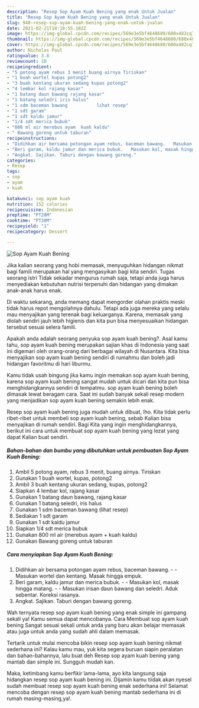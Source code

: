 ```yaml
---
description: "Resep Sop Ayam Kuah Bening yang enak Untuk Jualan"
title: "Resep Sop Ayam Kuah Bening yang enak Untuk Jualan"
slug: 940-resep-sop-ayam-kuah-bening-yang-enak-untuk-jualan
date: 2021-02-21T18:18:55.102Z
image: https://img-global.cpcdn.com/recipes/569e3e5bf4648680/680x482cq70/sop-ayam-kuah-bening-foto-resep-utama.jpg
thumbnail: https://img-global.cpcdn.com/recipes/569e3e5bf4648680/680x482cq70/sop-ayam-kuah-bening-foto-resep-utama.jpg
cover: https://img-global.cpcdn.com/recipes/569e3e5bf4648680/680x482cq70/sop-ayam-kuah-bening-foto-resep-utama.jpg
author: Nicholas Paul
ratingvalue: 3.8
reviewcount: 10
recipeingredient:
- "5 potong ayam rebus 3 menit buang airnya Tiriskan"
- "1 buah wortel kupas potong2"
- "3 buah kentang ukuran sedang kupas potong2"
- "4 lembar kol rajang kasar"
- "1 batang daun bawang rajang kasar"
- "1 batang seledri iris halus"
- "1 sdm baceman bawang           lihat resep"
- "1 sdt garam"
- "1 sdt kaldu jamur"
- "1/4 sdt merica bubuk"
- "800 ml air merebus ayam  kuah kaldu"
- " Bawang goreng untuk taburan"
recipeinstructions:
- "Didihkan air bersama potongan ayam rebus, baceman bawang.   Masukan wortel dan kentang. Masak hingga empuk."
- "Beri garam, kaldu jamur dan merica bubuk.   Masukan kol, masak hingga matang.   Masukan irisan daun bawang dan seledri. Aduk sebentar. Koreksi rasanya."
- "Angkat. Sajikan. Taburi dengan bawang goreng."
categories:
- Resep
tags:
- sop
- ayam
- kuah

katakunci: sop ayam kuah 
nutrition: 152 calories
recipecuisine: Indonesian
preptime: "PT28M"
cooktime: "PT38M"
recipeyield: "1"
recipecategory: Dessert

---
```



![Sop Ayam Kuah Bening](https://img-global.cpcdn.com/recipes/569e3e5bf4648680/680x482cq70/sop-ayam-kuah-bening-foto-resep-utama.jpg)

Jika kalian seorang yang hobi memasak, menyuguhkan hidangan nikmat bagi famili merupakan hal yang mengasyikan bagi kita sendiri. Tugas seorang istri Tidak sekadar mengurus rumah saja, tetapi anda juga harus menyediakan kebutuhan nutrisi terpenuhi dan hidangan yang dimakan anak-anak harus enak.

Di waktu  sekarang, anda memang dapat mengorder olahan praktis meski tidak harus repot mengolahnya dahulu. Tetapi ada juga mereka yang selalu mau menyajikan yang terenak bagi keluarganya. Karena, memasak yang diolah sendiri jauh lebih higienis dan kita pun bisa menyesuaikan hidangan tersebut sesuai selera famili. 



Apakah anda adalah seorang penyuka sop ayam kuah bening?. Asal kamu tahu, sop ayam kuah bening merupakan sajian khas di Indonesia yang saat ini digemari oleh orang-orang dari berbagai wilayah di Nusantara. Kita bisa menyajikan sop ayam kuah bening sendiri di rumahmu dan boleh jadi hidangan favoritmu di hari liburmu.

Kamu tidak usah bingung jika kamu ingin memakan sop ayam kuah bening, karena sop ayam kuah bening sangat mudah untuk dicari dan kita pun bisa menghidangkannya sendiri di tempatmu. sop ayam kuah bening boleh dimasak lewat beragam cara. Saat ini sudah banyak sekali resep modern yang menjadikan sop ayam kuah bening semakin lebih enak.

Resep sop ayam kuah bening juga mudah untuk dibuat, lho. Kita tidak perlu ribet-ribet untuk membeli sop ayam kuah bening, sebab Kalian bisa menyajikan di rumah sendiri. Bagi Kita yang ingin menghidangkannya, berikut ini cara untuk membuat sop ayam kuah bening yang lezat yang dapat Kalian buat sendiri.

<!--inarticleads1-->

##### Bahan-bahan dan bumbu yang dibutuhkan untuk pembuatan Sop Ayam Kuah Bening:

1. Ambil 5 potong ayam, rebus 3 menit, buang airnya. Tiriskan
1. Gunakan 1 buah wortel, kupas, potong2
1. Ambil 3 buah kentang ukuran sedang, kupas, potong2
1. Siapkan 4 lembar kol, rajang kasar
1. Gunakan 1 batang daun bawang, rajang kasar
1. Gunakan 1 batang seledri, iris halus
1. Gunakan 1 sdm baceman bawang           (lihat resep)
1. Sediakan 1 sdt garam
1. Gunakan 1 sdt kaldu jamur
1. Siapkan 1/4 sdt merica bubuk
1. Gunakan 800 ml air (merebus ayam + kuah kaldu)
1. Gunakan  Bawang goreng untuk taburan




<!--inarticleads2-->

##### Cara menyiapkan Sop Ayam Kuah Bening:

1. Didihkan air bersama potongan ayam rebus, baceman bawang.  -  - Masukan wortel dan kentang. Masak hingga empuk.
1. Beri garam, kaldu jamur dan merica bubuk.  -  - Masukan kol, masak hingga matang.  -  - Masukan irisan daun bawang dan seledri. Aduk sebentar. Koreksi rasanya.
1. Angkat. Sajikan. Taburi dengan bawang goreng.




Wah ternyata resep sop ayam kuah bening yang enak simple ini gampang sekali ya! Kamu semua dapat mencobanya. Cara Membuat sop ayam kuah bening Sangat sesuai sekali untuk anda yang baru akan belajar memasak atau juga untuk anda yang sudah ahli dalam memasak.

Tertarik untuk mulai mencoba bikin resep sop ayam kuah bening nikmat sederhana ini? Kalau kamu mau, yuk kita segera buruan siapin peralatan dan bahan-bahannya, lalu buat deh Resep sop ayam kuah bening yang mantab dan simple ini. Sungguh mudah kan. 

Maka, ketimbang kamu berfikir lama-lama, ayo kita langsung saja hidangkan resep sop ayam kuah bening ini. Dijamin kamu tiidak akan nyesel sudah membuat resep sop ayam kuah bening enak sederhana ini! Selamat mencoba dengan resep sop ayam kuah bening mantab sederhana ini di rumah masing-masing,ya!.


